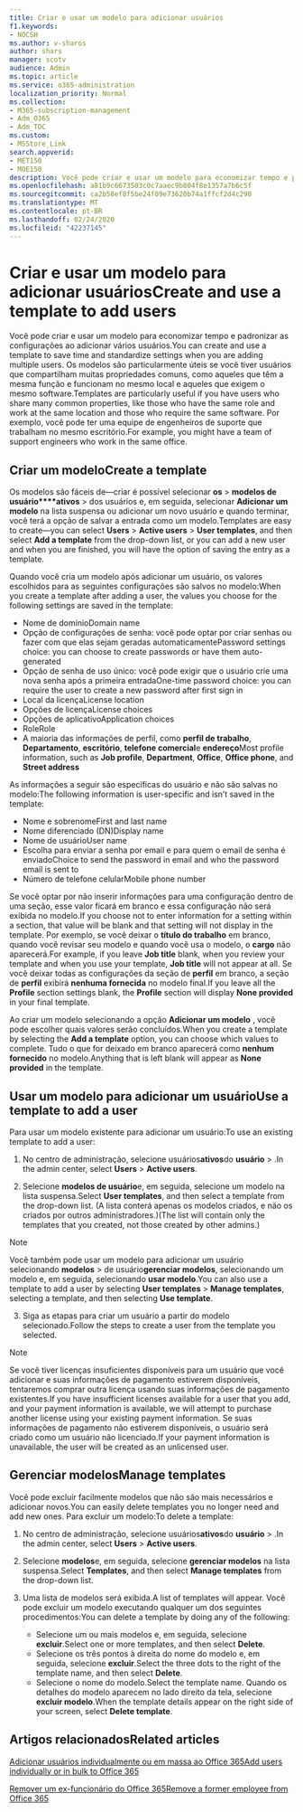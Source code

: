 ```yaml
---
title: Criar e usar um modelo para adicionar usuários
f1.keywords:
- NOCSH
ms.author: v-sharos
author: shars
manager: scotv
audience: Admin
ms.topic: article
ms.service: o365-administration
localization_priority: Normal
ms.collection:
- M365-subscription-management
- Adm_O365
- Adm_TOC
ms.custom:
- MSStore_Link
search.appverid:
- MET150
- MOE150
description: Você pode criar e usar um modelo para economizar tempo e padronizar as configurações ao adicionar vários usuários.
ms.openlocfilehash: a81b9c6673503c0c7aaec9b804f8e1357a7b6c5f
ms.sourcegitcommit: ca2b58ef8f5be24f09e73620b74a1ffcf2d4c290
ms.translationtype: MT
ms.contentlocale: pt-BR
ms.lasthandoff: 02/24/2020
ms.locfileid: "42237145"
---
```

# <a name="create-and-use-a-template-to-add-users"></a><span data-ttu-id="f3b02-103">Criar e usar um modelo para adicionar usuários</span><span class="sxs-lookup"><span data-stu-id="f3b02-103">Create and use a template to add users</span></span>

<span data-ttu-id="f3b02-104">Você pode criar e usar um modelo para economizar tempo e padronizar as configurações ao adicionar vários usuários.</span><span class="sxs-lookup"><span data-stu-id="f3b02-104">You can create and use a template to save time and standardize settings when you are adding multiple users.</span></span> <span data-ttu-id="f3b02-105">Os modelos são particularmente úteis se você tiver usuários que compartilham muitas propriedades comuns, como aqueles que têm a mesma função e funcionam no mesmo local e aqueles que exigem o mesmo software.</span><span class="sxs-lookup"><span data-stu-id="f3b02-105">Templates are particularly useful if you have users who share many common properties, like those who have the same role and work at the same location and those who require the same software.</span></span> <span data-ttu-id="f3b02-106">Por exemplo, você pode ter uma equipe de engenheiros de suporte que trabalham no mesmo escritório.</span><span class="sxs-lookup"><span data-stu-id="f3b02-106">For example, you might have a team of support engineers who work in the same office.</span></span>  

## <a name="create-a-template"></a><span data-ttu-id="f3b02-107">Criar um modelo</span><span class="sxs-lookup"><span data-stu-id="f3b02-107">Create a template</span></span>

<span data-ttu-id="f3b02-108">Os modelos são fáceis de&mdash;criar é possível selecionar **os** > **modelos de usuário\*\*\*\*ativos** > dos usuários e, em seguida, selecionar **Adicionar um modelo** na lista suspensa ou adicionar um novo usuário e quando terminar, você terá a opção de salvar a entrada como um modelo.</span><span class="sxs-lookup"><span data-stu-id="f3b02-108">Templates are easy to create&mdash;you can select **Users** > **Active users** > **User templates**, and then select **Add a template** from the drop-down list, or you can add a new user and when you are finished, you will have the option of saving the entry as a template.</span></span>

<span data-ttu-id="f3b02-109">Quando você cria um modelo após adicionar um usuário, os valores escolhidos para as seguintes configurações são salvos no modelo:</span><span class="sxs-lookup"><span data-stu-id="f3b02-109">When you create a template after adding a user, the values you choose for the following settings are saved in the template:</span></span>

- <span data-ttu-id="f3b02-110">Nome de domínio</span><span class="sxs-lookup"><span data-stu-id="f3b02-110">Domain name</span></span>
- <span data-ttu-id="f3b02-111">Opção de configurações de senha: você pode optar por criar senhas ou fazer com que elas sejam geradas automaticamente</span><span class="sxs-lookup"><span data-stu-id="f3b02-111">Password settings choice: you can choose to create passwords or have them auto-generated</span></span>
- <span data-ttu-id="f3b02-112">Opção de senha de uso único: você pode exigir que o usuário crie uma nova senha após a primeira entrada</span><span class="sxs-lookup"><span data-stu-id="f3b02-112">One-time password choice: you can require the user to create a new password after first sign in</span></span>
- <span data-ttu-id="f3b02-113">Local da licença</span><span class="sxs-lookup"><span data-stu-id="f3b02-113">License location</span></span>
- <span data-ttu-id="f3b02-114">Opções de licença</span><span class="sxs-lookup"><span data-stu-id="f3b02-114">License choices</span></span>
- <span data-ttu-id="f3b02-115">Opções de aplicativo</span><span class="sxs-lookup"><span data-stu-id="f3b02-115">Application choices</span></span>
- <span data-ttu-id="f3b02-116">Role</span><span class="sxs-lookup"><span data-stu-id="f3b02-116">Role</span></span>
- <span data-ttu-id="f3b02-117">A maioria das informações de perfil, como **perfil de trabalho**, **Departamento**, **escritório**, **telefone comercial**e **endereço**</span><span class="sxs-lookup"><span data-stu-id="f3b02-117">Most profile information, such as **Job profile**, **Department**, **Office**, **Office phone**, and **Street address**</span></span> 

<span data-ttu-id="f3b02-118">As informações a seguir são específicas do usuário e não são salvas no modelo:</span><span class="sxs-lookup"><span data-stu-id="f3b02-118">The following information is user-specific and isn’t saved in the template:</span></span>

- <span data-ttu-id="f3b02-119">Nome e sobrenome</span><span class="sxs-lookup"><span data-stu-id="f3b02-119">First and last name</span></span>
- <span data-ttu-id="f3b02-120">Nome diferenciado (DN)</span><span class="sxs-lookup"><span data-stu-id="f3b02-120">Display name</span></span>
- <span data-ttu-id="f3b02-121">Nome de usuário</span><span class="sxs-lookup"><span data-stu-id="f3b02-121">User name</span></span>
- <span data-ttu-id="f3b02-122">Escolha para enviar a senha por email e para quem o email de senha é enviado</span><span class="sxs-lookup"><span data-stu-id="f3b02-122">Choice to send the password in email and who the password email is sent to</span></span>
- <span data-ttu-id="f3b02-123">Número de telefone celular</span><span class="sxs-lookup"><span data-stu-id="f3b02-123">Mobile phone number</span></span>

<span data-ttu-id="f3b02-124">Se você optar por não inserir informações para uma configuração dentro de uma seção, esse valor ficará em branco e essa configuração não será exibida no modelo.</span><span class="sxs-lookup"><span data-stu-id="f3b02-124">If you choose not to enter information for a setting within a section, that value will be blank and that setting will not display in the template.</span></span> <span data-ttu-id="f3b02-125">Por exemplo, se você deixar o **título do trabalho** em branco, quando você revisar seu modelo e quando você usa o modelo, o **cargo** não aparecerá.</span><span class="sxs-lookup"><span data-stu-id="f3b02-125">For example, if you leave **Job title** blank, when you review your template and when you use your template, **Job title** will not appear at all.</span></span> <span data-ttu-id="f3b02-126">Se você deixar todas as configurações da seção de **perfil** em branco, a seção de **perfil** exibirá **nenhuma fornecida** no modelo final.</span><span class="sxs-lookup"><span data-stu-id="f3b02-126">If you leave all the **Profile** section settings blank, the **Profile** section will display **None provided** in your final template.</span></span>

<span data-ttu-id="f3b02-127">Ao criar um modelo selecionando a opção **Adicionar um modelo** , você pode escolher quais valores serão concluídos.</span><span class="sxs-lookup"><span data-stu-id="f3b02-127">When you create a template by selecting the **Add a template** option, you can choose which values to complete.</span></span> <span data-ttu-id="f3b02-128">Tudo o que for deixado em branco aparecerá como **nenhum fornecido** no modelo.</span><span class="sxs-lookup"><span data-stu-id="f3b02-128">Anything that is left blank will appear as **None provided** in the template.</span></span>

## <a name="use-a-template-to-add-a-user"></a><span data-ttu-id="f3b02-129">Usar um modelo para adicionar um usuário</span><span class="sxs-lookup"><span data-stu-id="f3b02-129">Use a template to add a user</span></span>

<span data-ttu-id="f3b02-130">Para usar um modelo existente para adicionar um usuário:</span><span class="sxs-lookup"><span data-stu-id="f3b02-130">To use an existing template to add a user:</span></span>

1. <span data-ttu-id="f3b02-131">No centro de administração, selecione usuários**ativos**do **usuário** > .</span><span class="sxs-lookup"><span data-stu-id="f3b02-131">In the admin center, select **Users** > **Active users**.</span></span>

2. <span data-ttu-id="f3b02-132">Selecione **modelos de usuário**e, em seguida, selecione um modelo na lista suspensa.</span><span class="sxs-lookup"><span data-stu-id="f3b02-132">Select **User templates**, and then select a template from the drop-down list.</span></span> <span data-ttu-id="f3b02-133">(A lista conterá apenas os modelos criados, e não os criados por outros administradores.)</span><span class="sxs-lookup"><span data-stu-id="f3b02-133">(The list will contain only the templates that you created, not those created by other admins.)</span></span>

 > [!NOTE]
 > <span data-ttu-id="f3b02-134">Você também pode usar um modelo para adicionar um usuário selecionando **modelos** > de usuário**gerenciar modelos**, selecionando um modelo e, em seguida, selecionando **usar modelo**.</span><span class="sxs-lookup"><span data-stu-id="f3b02-134">You can also use a template to add a user by selecting **User templates** > **Manage templates**, selecting a template, and then selecting **Use template**.</span></span>

3. <span data-ttu-id="f3b02-135">Siga as etapas para criar um usuário a partir do modelo selecionado.</span><span class="sxs-lookup"><span data-stu-id="f3b02-135">Follow the steps to create a user from the template you selected.</span></span>

> [!NOTE]
> <span data-ttu-id="f3b02-136">Se você tiver licenças insuficientes disponíveis para um usuário que você adicionar e suas informações de pagamento estiverem disponíveis, tentaremos comprar outra licença usando suas informações de pagamento existentes.</span><span class="sxs-lookup"><span data-stu-id="f3b02-136">If you have insufficient licenses available for a user that you add, and your payment information is available, we will attempt to purchase another license using your existing payment information.</span></span> <span data-ttu-id="f3b02-137">Se suas informações de pagamento não estiverem disponíveis, o usuário será criado como um usuário não licenciado.</span><span class="sxs-lookup"><span data-stu-id="f3b02-137">If your payment information is unavailable, the user will be created as an unlicensed user.</span></span>

## <a name="manage-templates"></a><span data-ttu-id="f3b02-138">Gerenciar modelos</span><span class="sxs-lookup"><span data-stu-id="f3b02-138">Manage templates</span></span>

<span data-ttu-id="f3b02-139">Você pode excluir facilmente modelos que não são mais necessários e adicionar novos.</span><span class="sxs-lookup"><span data-stu-id="f3b02-139">You can easily delete templates you no longer need and add new ones.</span></span> <span data-ttu-id="f3b02-140">Para excluir um modelo:</span><span class="sxs-lookup"><span data-stu-id="f3b02-140">To delete a template:</span></span>

1. <span data-ttu-id="f3b02-141">No centro de administração, selecione usuários**ativos**do **usuário** > .</span><span class="sxs-lookup"><span data-stu-id="f3b02-141">In the admin center, select **Users** > **Active users**.</span></span>

2. <span data-ttu-id="f3b02-142">Selecione **modelos**e, em seguida, selecione **gerenciar modelos** na lista suspensa.</span><span class="sxs-lookup"><span data-stu-id="f3b02-142">Select **Templates**, and then select **Manage templates** from the drop-down list.</span></span>

3. <span data-ttu-id="f3b02-143">Uma lista de modelos será exibida.</span><span class="sxs-lookup"><span data-stu-id="f3b02-143">A list of templates will appear.</span></span> <span data-ttu-id="f3b02-144">Você pode excluir um modelo executando qualquer um dos seguintes procedimentos:</span><span class="sxs-lookup"><span data-stu-id="f3b02-144">You can delete a template by doing any of the following:</span></span>
    - <span data-ttu-id="f3b02-145">Selecione um ou mais modelos e, em seguida, selecione **excluir**.</span><span class="sxs-lookup"><span data-stu-id="f3b02-145">Select one or more templates, and then select **Delete**.</span></span> 
    - <span data-ttu-id="f3b02-146">Selecione os três pontos à direita do nome do modelo e, em seguida, selecione **excluir**.</span><span class="sxs-lookup"><span data-stu-id="f3b02-146">Select the three dots to the right of the template name, and then select **Delete**.</span></span>
    - <span data-ttu-id="f3b02-147">Selecione o nome do modelo.</span><span class="sxs-lookup"><span data-stu-id="f3b02-147">Select the template name.</span></span> <span data-ttu-id="f3b02-148">Quando os detalhes do modelo aparecem no lado direito da tela, selecione **excluir modelo**.</span><span class="sxs-lookup"><span data-stu-id="f3b02-148">When the template details appear on the right side of your screen, select **Delete template**.</span></span>

## <a name="related-articles"></a><span data-ttu-id="f3b02-149">Artigos relacionados</span><span class="sxs-lookup"><span data-stu-id="f3b02-149">Related articles</span></span>

[<span data-ttu-id="f3b02-150">Adicionar usuários individualmente ou em massa ao Office 365</span><span class="sxs-lookup"><span data-stu-id="f3b02-150">Add users individually or in bulk to Office 365</span></span>](add-users.md)

[<span data-ttu-id="f3b02-151">Remover um ex-funcionário do Office 365</span><span class="sxs-lookup"><span data-stu-id="f3b02-151">Remove a former employee from Office 365</span></span>](remove-former-employee.md)
  